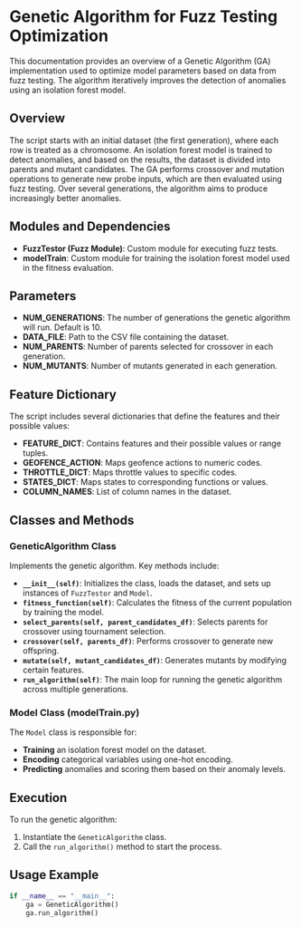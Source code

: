 # Genetic Algorithm for Fuzz Testing Optimization

This documentation provides an overview of a Genetic Algorithm (GA) implementation used to optimize model parameters based on data from fuzz testing. The algorithm iteratively improves the detection of anomalies using an isolation forest model.

## Overview

The script starts with an initial dataset (the first generation), where each row is treated as a chromosome. An isolation forest model is trained to detect anomalies, and based on the results, the dataset is divided into parents and mutant candidates. The GA performs crossover and mutation operations to generate new probe inputs, which are then evaluated using fuzz testing. Over several generations, the algorithm aims to produce increasingly better anomalies.

## Modules and Dependencies

- **FuzzTestor (Fuzz Module)**: Custom module for executing fuzz tests.
- **modelTrain**: Custom module for training the isolation forest model used in the fitness evaluation.

## Parameters

- **NUM_GENERATIONS**: The number of generations the genetic algorithm will run. Default is 10.
- **DATA_FILE**: Path to the CSV file containing the dataset.
- **NUM_PARENTS**: Number of parents selected for crossover in each generation.
- **NUM_MUTANTS**: Number of mutants generated in each generation.

## Feature Dictionary

The script includes several dictionaries that define the features and their possible values:

- **FEATURE_DICT**: Contains features and their possible values or range tuples.
- **GEOFENCE_ACTION**: Maps geofence actions to numeric codes.
- **THROTTLE_DICT**: Maps throttle values to specific codes.
- **STATES_DICT**: Maps states to corresponding functions or values.
- **COLUMN_NAMES**: List of column names in the dataset.

## Classes and Methods

### GeneticAlgorithm Class

Implements the genetic algorithm. Key methods include:

- **`__init__(self)`**: Initializes the class, loads the dataset, and sets up instances of `FuzzTestor` and `Model`.
- **`fitness_function(self)`**: Calculates the fitness of the current population by training the model.
- **`select_parents(self, parent_candidates_df)`**: Selects parents for crossover using tournament selection.
- **`crossover(self, parents_df)`**: Performs crossover to generate new offspring.
- **`mutate(self, mutant_candidates_df)`**: Generates mutants by modifying certain features.
- **`run_algorithm(self)`**: The main loop for running the genetic algorithm across multiple generations.

### Model Class (modelTrain.py)

The `Model` class is responsible for:

- **Training** an isolation forest model on the dataset.
- **Encoding** categorical variables using one-hot encoding.
- **Predicting** anomalies and scoring them based on their anomaly levels.

## Execution

To run the genetic algorithm:

1. Instantiate the `GeneticAlgorithm` class.
2. Call the `run_algorithm()` method to start the process.

## Usage Example

```python
if __name__ == "__main__":
    ga = GeneticAlgorithm()
    ga.run_algorithm()
